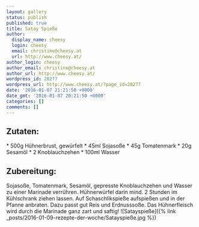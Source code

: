 ```yaml
---
layout: gallery
status: publish
published: true
title: Satay Spieße
author:
  display_name: cheesy
  login: cheesy
  email: christine@cheesy.at
  url: http://www.cheesy.at/
author_login: cheesy
author_email: christine@cheesy.at
author_url: http://www.cheesy.at/
wordpress_id: 28277
wordpress_url: http://www.cheesy.at/?page_id=28277
date: '2016-01-07 21:21:50 +0000'
date_gmt: '2016-01-07 20:21:50 +0000'
categories: []
comments: []
---
```

## Zutaten:
\* 500g Hühnerbrust, gewürfelt
\* 45ml Sojasoße
\* 45g Tomatenmark
\* 20g Sesamöl
\* 2 Knoblauchzehen
\* 100ml Wasser
## Zubereitung:
Sojasoße, Tomatenmark, Sesamöl, gepresste Knoblauchzehen und Wasser zu einer Marinade verrühren. Hühnerwürfel darin mind. 2 Stunden im Kühlschrank ziehen lassen. Auf Schaschlikspieße aufspießen und in der Pfanne anbraten. Dazu passt gut Reis und Erdnusssoße. Das Hühnerfleisch wird durch die Marinade ganz zart und saftig!
![Satayspieße]({% link _posts/2016-01-09-rezepte-der-woche/Satayspieße.jpg %})
